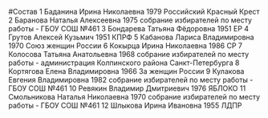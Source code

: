 #Состав
1 Баданина Ирина Николаевна 1979 Российский Красный Крест
2 Баранова Наталья Алексеевна 1975 собрание избирателей по месту работы - ГБОУ СОШ №461
3 Бондарева Татьяна Фёдоровна 1951 ЕР
4 Грутов Алексей Кузьмич 1951 КПРФ
5 Кабанова Лариса Владимировна 1970 Союз женщин России
6 Кокырца Ирина Николаевна 1986 СР
7 Колосова Татьяна Анатольевна 1968 собрание избирателей по месту работы - администрация Колпинского района Санкт-Петербурга
8 Кортягова Елена Владимировна 1966 За женщин России
9 Кулакова Евгения Владимировна 1982 собрание избирателей по месту работы - ГБОУ СОШ №461
10 Ревякин Владимир Дмитриевич 1976 ЯБЛОКО
11 Смольникова Наталья Николаевна 1970 собрание избирателей по месту работы - ГБОУ СОШ №461
12 Шлыкова Ирина Ивановна 1955 ЛДПР
